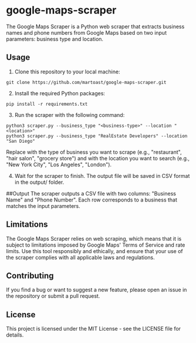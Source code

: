 # google-maps-scraper
The Google Maps Scraper is a Python web scraper that extracts business names and phone numbers from Google Maps based on two input parameters: business type and location.


## Usage
  1. Clone this repository to your local machine:
  ```
  git clone https://github.com/martoast/google-maps-scraper.git
  ```
  2. Install the required Python packages:
  ```
  pip install -r requirements.txt
  ```
  3. Run the scraper with the following command:
  ```
  python3 scraper.py --business_type "<business-type>" --location "<location>"
  python3 scraper.py --business_type "RealEstate Developers" --location "San Diego"
  ```
  Replace <business-type> with the type of business you want to scrape (e.g., "restaurant", "hair salon", "grocery store") and <location> with the location you want to search (e.g., "New York City", "Los Angeles", "London").
  
  4. Wait for the scraper to finish. The output file will be saved in CSV format in the output/ folder.
  

##Output
The scraper outputs a CSV file with two columns: "Business Name" and "Phone Number". Each row corresponds to a business that matches the input parameters.
  
## Limitations
The Google Maps Scraper relies on web scraping, which means that it is subject to limitations imposed by Google Maps' Terms of Service and rate limits. Use this tool responsibly and ethically, and ensure that your use of the scraper complies with all applicable laws and regulations.

## Contributing
If you find a bug or want to suggest a new feature, please open an issue in the repository or submit a pull request.

## License
This project is licensed under the MIT License - see the LICENSE file for details.
